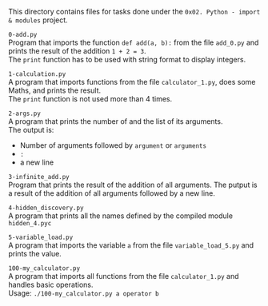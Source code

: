 This directory contains files for tasks done under the `0x02. Python - import & modules` project.<br>


`0-add.py`<br>
Program that imports the function `def add(a, b):` from the file `add_0.py` and prints the result of the addition `1 + 2 = 3`.<br>
The `print` function has to be used with string format to display integers.


`1-calculation.py`<br>
A program that imports functions from the file `calculator_1.py`, does some Maths, and prints the result.<br>
The `print` function is not used more than 4 times.


`2-args.py`<br>
A program that prints the number of and the list of its arguments.<br>
The output is:
- Number of arguments followed by `argument` or `arguments`
- `:`
- a new line


`3-infinite_add.py`<br>
Program that prints the result of the addition of all arguments.
The putput is a result of the addition of all arguments followed by a new line.


`4-hidden_discovery.py`<br>
A program that prints all the names defined by the compiled module `hidden_4.pyc`


`5-variable_load.py`<br>
A program that imports the variable `a` from the file `variable_load_5.py` and prints the value.


`100-my_calculator.py`<br>
A program that imports all functions from the file `calculator_1.py` and handles basic operations.<br>
Usage: `./100-my_calculator.py a operator b`

